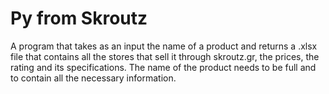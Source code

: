 # Py from Skroutz

A program that takes as an input the name of a product and returns a .xlsx file that contains all the stores that sell it through skroutz.gr, the prices, the rating and its specifications.
The name of the product needs to be full and to contain all the necessary information.